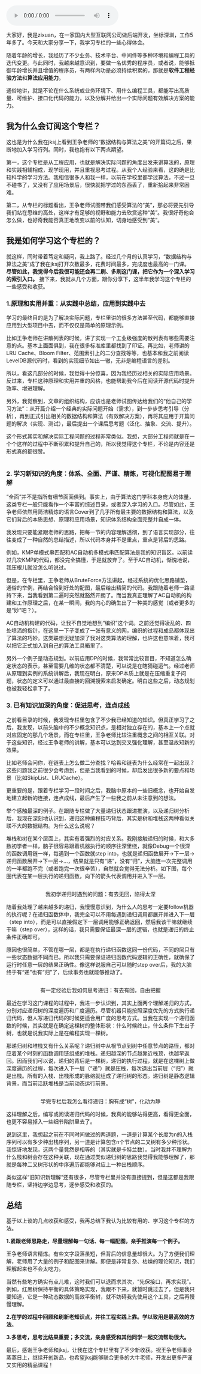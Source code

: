 <audio title="用户故事 _ zixuan：站在思维的高处，才有足够的视野和能力欣赏“美”" src="https://static001.geekbang.org/resource/audio/50/e2/5004d60ded8e84f51807b425db15e5e2.mp3" controls="controls"></audio> 
<p><span class="orange"></span>大家好，我是zixuan，在一家国内大型互联网公司做后端开发，坐标深圳，工作5年多了。今天和大家分享一下，我学习专栏的一些心得体会。</p><p>随着年龄的增长，我经历了不少业务、技术平台、中间件等多种环境和编程工具的迭代变更。与此同时，我越来越意识到，要做一名优秀的程序员，或者说，能够抵御年龄增长并且增值的程序员，有两样内功是必须持续积累的，那就是<strong>软件工程经验方法</strong>和<strong>算法应用能力</strong>。</p><p>通俗地讲，就是不论在什么系统或业务环境下、用什么编程工具，都能写出高质量、可维护、接口化代码的能力，以及分解并给出一个实际问题有效解决方案的能力。</p><h2>我为什么会订阅这个专栏？</h2><p>这也是为什么我在jksj上看到王争老师的“数据结构与算法之美”的开篇词之后，果断地加入学习行列。同时，我也抱有以下两点期望。</p><p>第一，这个专栏是从工程应用，也就是解决实际问题的角度出发来讲算法的，原理和实践相辅相成，现学现用，并且重视思考过程。从我个人经验来看，这的确是比较科学的学习方法。我相信很多人和我一样，以前在学校里都学过算法，不过一旦不碰书了，又没有了应用场景后，很快就把学过的东西丢了，重新拾起来非常困难。</p><p>第二，从专栏的标题看出，王争老师试图带我们感受算法的“美”，那必将要先引导我们站在思维的高处，这样才有足够的视野和能力去欣赏这种“美”。我很好奇他会怎么做，也好奇我能否真正地改变以前的认知，切身地感受到“美”。</p><!-- [[[read_end]]] --><h2>我是如何学习这个专栏的？</h2><p>就这样，同时带着笃定和疑问，我上路了。经过几个月的认真学习，“数据结构与算法之美”成了我在jksj打开次数最多，花费时间最多，完成度也最高的一门课。<strong>尽管如此，我觉得今后我很可能还会再二刷、多刷<strong><strong>这门课</strong></strong>，把它作为一个深入学习的索引入口。</strong> 接下来，我就从几个方面，跟你分享下，这半年我学习这个专栏的一些感受和收获。</p><h3>1.原理和实用并重：从实践中总结，应用到实践中去</h3><p>学习的最终目的是为了解决实际问题，专栏里讲的很多方法甚至代码，都能够直接应用到大型项目中去，而不仅仅是简单的原理示例。</p><p>比如王争老师在讲散列表的时候，讲了实现一个工业级强度的散列表有哪些需要注意的点。基本上面面俱到，我在很多标准库里都找到了印证。再比如，老师讲的LRU Cache、Bloom Filter、范围索引上的二分查找等等，也基本和我之前阅读LevelDB源代码时，看到的实现细节如出一辙，无非是编程语言的差别。</p><p>所以，看这几部分的时候，我觉得十分惊喜，因为我经历过相关的实际应用场景。反过来，专栏这种原理和实用并重的风格，也能帮助我今后在阅读开源代码时提升效率、增进理解。</p><p>另外，我觉察到，文章的组织结构，应该也是老师试图传达给我们的“他自己的学习方法”：从开篇介绍一个经典的实际问题开始（需求），到一步步思考引导（分析），再到正式引出相关的数据结构和算法（有效解决方案），再将其应用于开篇问题的解决（实现、测试），最后提出一个课后思考题（泛化、抽象、交流、提升）。</p><p>这个形式其实和解决实际工程问题的过程非常类似。我想，大部分工程师就是在一个个这样的过程中不断积累和提升自己的，所以我觉得这个专栏，不论是内容还是形式真的都很赞。</p><p><img src="https://static001.geekbang.org/resource/image/fa/70/fa96a398ed927b9e6c4dabcdb7bb1370.jpg?wh=1142*567" alt=""></p><h3>2. 学习新知识的角度：体系、全面、严谨、精炼，可视化配图易于理解</h3><p>“全面”并不是指所有细节面面俱到。事实上，由于算法这门学科本身庞大的体量，这类专栏一般只能看作一个丰富的综述目录，或者深入学习的入口。尽管如此，王争老师依然用简洁精炼的语言Cover到了几乎所有最主要的数据结构和算法，以及它们背后的本质思想、原理和应用场景，知识体系结构全面完整并自成一体。</p><p>我发现只要能紧跟老师的思路，把每一节的内容理解透彻，到了语言实现部分，往往变成了一种自然的总结描述，所以代码本身并不是重点，重点是背后的思路。</p><p>例如，KMP单模式串匹配和AC自动机多模式串匹配算法是我的知识盲区。以前读过几次KMP的代码，都没完全搞懂，于是就放弃了。至于AC自动机，惭愧地说，我压根儿就没怎么听说过。</p><p>但是，在专栏里，王争老师从BruteForce方法讲起，经过系统的优化思路铺垫，通俗的举例，再结合恰到好处的配图，最后给出精简的代码。我跟随着老师一路坚持下来，当我看到第二遍时突然就豁然开朗了。而当我真正理解了AC自动机的构建和工作原理之后，在某一瞬间，我的内心的确生出了一种美的感觉（或者更多的是“妙”吧？）。</p><p>AC自动机构建的代码，让我不自觉地想到“编织”这个词。之前还觉得凌乱的、四处喷洒的指针，在这里一下子变成了一张有意义的网，编织的过程和成品都体现出了算法的巧妙。这类联想无疑加深了我对这类算法的理解，也许这也意味着，我可以把它正式加入到自己的算法工具箱里了。</p><p>另外一个例子是动态规划。以前应用DP的时候，我常常比较盲目，不知道怎么确定状态的表示，甚至需要几维的状态都不清楚，可以说是在瞎猜碰运气。经过老师从原理到实例的系统讲解后，我现在明白，原来DP本质上就是在压缩重复子问题，状态的定义可以通过最直接的回溯搜索来启发确定。明白这些之后，动态规划也被我轻松拿下了。</p><h3>3. 已有知识加深的角度：促进思考，连点成线</h3><p>之前看目录的时候，我发现专栏里包含了不少我已经知道的知识。但真正学习了之后，我发现，以前头脑中的不少概念知识点，是相对独立存在的，基本上一个点就对应固定的那几个场景，而在专栏里，王争老师比较注重概念之间的相互关联。对于这些知识，经过王争老师的讲解，基本可以达到交叉强化理解，甚至温故知新的效果。</p><p>比如老师会问你，在链表上怎么做二分查找？哈希和链表为什么经常在一起出现？这些问题我之前很少会考虑到，但是当我看到的时候，却启发出很多新的要点和场景（比如SkipList、LRUCache）。</p><p>更重要的是，跟着专栏学习一段时间之后，我脑中原本的一些旧概念，也开始自发地建立起新的连接，连点成线，最后产生了一些我之前从未注意到的想法。</p><p>举个感触最深的例子。在跟随专栏做了大量递归状态跟进推演，以及递归树分析后，我现在深刻地认识到，递归这种编程技巧背后，其实是树和堆栈这两种看似关联不大的数据结构。为什么这么说呢？</p><p>堆栈和树在某个层面上，其实有着强烈的对应关系。我刚接触递归的时候，和大多数初学者一样，脑子很容易跟着机器执行的顺序往深里绕，就像Debug一个很深的函数调用链一样，每遇到一个函数就step into，也就是递归函数展开-&gt;下一层-&gt;递归函数展开-&gt;下一层-&gt;…，结果就是只有“递”，没有“归”，大脑连一次完整调用的一半都跑不完（或者跑完一次很辛苦），自然就会觉得无法分析。如下图，每个圈代表在某一层执行的递归函数，向下的箭头代表调用并进入下一层。</p><p><img src="https://static001.geekbang.org/resource/image/24/d2/24358b72ff5db99b0dc837b0c81fb4d2.jpg?wh=1142*744" alt=""></p><center><span class="reference">我初学递归时遇到的问题：有去无回，陷得太深</span></center><p>随着我处理了越来越多的递归，我慢慢意识到，为什么人的思考一定要follow机器的执行呢？在递归函数体中，我完全可以不用每遇到递归调用都展开并进入下一层（step into），而是可以直接假定下一层调用能够正确返回，然后我该干嘛就继续干嘛（step over），这样的话，我只需要保证最深一层的逻辑，也就是递归的终止条件正确即可。</p><p>原因也很简单，不管在哪一层，都是在执行递归函数这同一份代码，不同的层只有一些状态数据不同而已，所以我只需要保证递归函数代码逻辑的正确性，就确保了运行时任意一层的结果正确性。像这样说服自己可以随时step over后，我的大脑终于有“递”也有“归”了，后续事务也就能够推动了。</p><p><img src="https://static001.geekbang.org/resource/image/5d/f8/5d42370f6823b1ed97d5d86d773ac0f8.jpg?wh=1142*501" alt=""></p><center><span class="reference">有一定经验后我如何思考递归：有去有回，自由把握</span></center><p>最近在学习这门课程的过程中，我进一步认识到，其实上面两个理解递归的方式，分别对应递归树的深度遍历和广度遍历。尽管机器只能按照深度优先的方式执行递归代码，但人写递归代码的时候更适合用广度的思考方式。当我在实现一个递归函数的时候，其实就是在确定这棵树的整体形状：什么时候终止，什么条件下生出子树，也就是说我实际上是在编程实现一棵树。</p><p>那递归树和堆栈又有什么关系呢？递归树中从根节点到树中任意节点的路径，都对应着某个时刻的函数调用链组成的堆栈。递归越深的节点越靠近栈顶，也越早返回。因而我们可以说，递归的背后是一棵树，递归的执行过程，就是在这棵树上做深度遍历的过程，每次进入下一层（“递”）就是压栈，每次退出当前层（“归”）就是出栈。所有的入栈、出栈形成的脉络就组成了递归树的形态。递归树是静态逻辑背景，而当前活跃堆栈是当前动态运行前景。</p><p><img src="https://static001.geekbang.org/resource/image/6f/92/6fece59ed3d40f4ba544ec84a12b8092.jpg?wh=1142*574" alt=""></p><center><span class="reference">学完专栏后我怎么看待递归：胸有成“树”，化动为静</span></center><p>这样理解之后，编写或阅读递归代码的时候，我真的能够站得更高，看得更全面，也更不容易掉入一些细节陷阱里去了。</p><p>说到这里，我想起之前在不同时间做过的两道题，一道是计算某个长度为n的入栈序列可以有多少种出栈序列，另一道是计算包含n个节点的二叉树有多少种形状。我惊讶地发现，这两个量竟然是相等的（其实就是卡特兰数）。当时我并不理解为什么栈和树会存在这种关联，现在通过类似递归树的思路我觉得我能够理解了，那就是每种二叉树形状的中序遍历都能够对应上一种出栈顺序。</p><p>类似这样“旧知识新理解”还有很多，尽管专栏里并没有直接提到，但是这都是我跟随专栏，坚持边学边思考，逐步感受和收获的。</p><h2>总结</h2><p>基于以上谈的几点收获和感受，我再总结下我认为比较有用的、学习这个专栏的方法。</p><p><strong>1.紧跟老师思路走，尽量理解每一句话、每一幅配图，亲手推演每一个例子。</strong></p><p>王争老师语言精炼。有些文字段落虽短，但背后的信息量却很大。为了方便我们理解，老师用了大量的例子和配图来讲解。即便是非常复杂、枯燥的理论知识，我们理解起来也不会太吃力。</p><p>当然有些地方确实有点儿难，这时我们可以退而求其次，“先保接口，再求实现”。例如，红黑树保持平衡的具体策略实现，我跟不下来，就暂时跳过去了，但是我只要知道，它是一种动态数据的高效平衡树，就不妨碍我先使用这个工具，之后再慢慢理解。</p><p><strong>2.在学的过程中回顾和刷新老知识点，并往工程实践上靠。学以致用是最高效的方法</strong>。</p><p><strong>3.多思考，思考比结果重要；多交流，亲身感受和其他同学一起交流帮助很大。</strong></p><p>最后，感谢王争老师和jksj，让我在这个专栏里有了不少新收获。祝王争老师事业蒸蒸日上，继续开创新品，也希望jksj能够联合更多的大牛老师，开发出更多严谨又实用的精品课程！</p><p></p>
